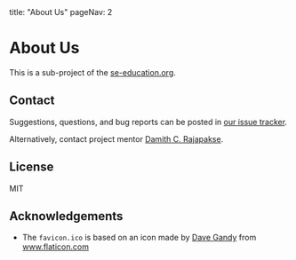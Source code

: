 <frontmatter>
  title: "About Us"
  pageNav: 2
</frontmatter>


# About Us

This is a sub-project of the [se-education.org](https://se-education.org).
<span id="contact-info">

## Contact

Suggestions, questions, and bug reports can be posted in [our issue tracker](https://github.com/se-edu/guide/issues).


Alternatively, contact project mentor [Damith C. Rajapakse](https://www.comp.nus.edu.sg/~damithch).
</span>

## License

MIT

## Acknowledgements

* The `favicon.ico` is based on an icon made by [Dave Gandy](https://www.flaticon.com/authors/dave-gandy) from www.flaticon.com 
